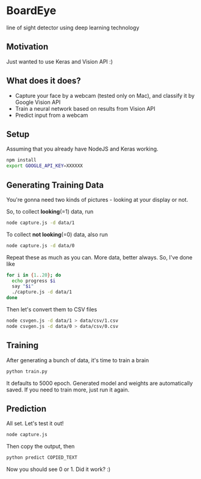 # BoardEye
line of sight detector using deep learning technology

## Motivation
Just wanted to use Keras and Vision API :)

## What does it does?
- Capture your face by a webcam (tested only on Mac), and classify it by Google Vision API
- Train a neural network based on results from Vision API
- Predict input from a webcam

## Setup
Assuming that you already have NodeJS and Keras working.

```sh
npm install
export GOOGLE_API_KEY=XXXXXX
```

## Generating Training Data
You're gonna need two kinds of pictures - looking at your display or not.

So, to collect **looking**(=1) data, run
```sh
node capture.js -d data/1
```

To collect **not looking**(=0) data, also run
```sh
node capture.js -d data/0
```

Repeat these as much as you can. More data, better always. So, I've done like
```sh
for i in {1..20}; do
  echo progress $i
  say "$i"
  ./capture.js -d data/1
done
```

Then let's convert them to CSV files
```sh
node csvgen.js -d data/1 > data/csv/1.csv
node csvgen.js -d data/0 > data/csv/0.csv
```

## Training
After generating a bunch of data, it's time to train a brain
```sh
python train.py
```

It defaults to 5000 epoch. Generated model and weights are automatically saved. If you need to train more, just run it again.

## Prediction
All set. Let's test it out!
```sh
node capture.js
```

Then copy the output, then
```sh
python predict COPIED_TEXT
```

Now you should see 0 or 1. Did it work? :)
